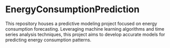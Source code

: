 # EnergyConsumptionPrediction
This repository houses a predictive modeling project focused on energy consumption forecasting. Leveraging machine learning algorithms and time series analysis techniques, this project aims to develop accurate models for predicting energy consumption patterns.
